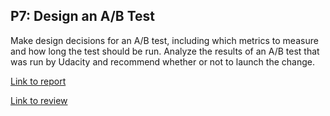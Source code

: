 ## P7: Design an A/B Test
Make design decisions for an A/B test, including which metrics to measure and how long the test should be run. Analyze the results of an A/B test that was run by Udacity and recommend whether or not to launch the change.

[Link to report](/p7/P7ProjectABTesting.pdf)

[Link to review](https://review.udacity.com/#!/reviews/238039/shared)